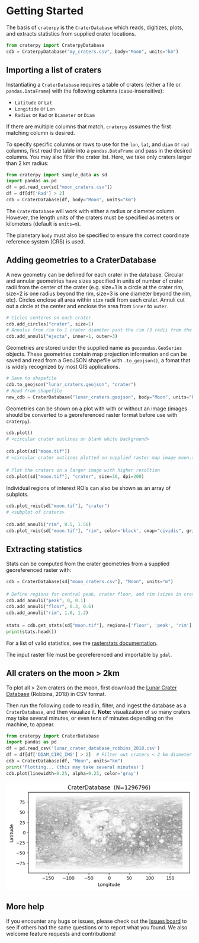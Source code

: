 # Getting Started

The basis of `craterpy` is the `CraterDatabase` which reads, digitizes, plots, and extracts statistics from supplied crater locations.

```python
from craterpy import CraterpyDatabase
cdb = CraterpyDatabase("my_craters.csv", body="Moon", units="km")
```

## Importing a list of craters

Instantiating a `CraterDatabase` requires a table of craters (either a file or `pandas.DataFrame`) with the following columns (case-insensitive):

- `Latitude` or `Lat`
- `Longitide` or `Lon`
- `Radius` or `Rad` or `Diameter` or `Diam`

If there are multiple columns that match, `craterpy` assumes the first matching column is desired.

To specify specific columns or rows to use for the `lon`, `lat`, and `diam` or `rad` columns, first read the table into a `pandas.DataFrame` and pass in the desired columns. You may also filter the crater list. Here, we take only craters larger than 2 km radius:

```python
from craterpy import sample_data as sd
import pandas as pd
df = pd.read_csv(sd["moon_craters.csv"])
df = df[df['Rad'] > 2]
cdb = CraterDatabase(df, body="Moon", units="km")
```

The `CraterDatabase` will work with either a radius or diameter column. However, the length units of the craters must be specified as meters or kilometers (default is `units=m`).

The planetary `body` must also be specified to ensure the correct coordinate reference system (CRS) is used.

## Adding geometries to a CraterDatabase

A new geometry can be defined for each crater in the database. Circular and annular geometries have sizes specified in units of number of crater radii from the center of the crater (e.g. size=1 is a circle at the crater rim, size=2 is one radius beyond the rim, size=3 is one diameter beyond the rim, etc). Circles enclose all area within `size` radii from each crater. Annuli cut out a circle at the center and enclose the area from `inner` to `outer`.

```python
# Cicles centeres on each crater
cdb.add_circles("crater", size=1)
# Annulus from rim to 1 crater diameter past the rim (3 radii from the center)
cdb.add_annuli("ejecta", inner=1, outer=3)  
```

Geometries are stored under the supplied name as `geopandas.GeoSeries` objects. These geometries contain map projection information and can be saved and read from a GeoJSON shapefile with `.to_geojson()`, a fomat that is widely recognized by most GIS applications.

```python
# Save to shapefile
cdb.to_geojson("lunar_craters.geojson", "crater")
# Read from shapefile
new_cdb = CraterDatabase("lunar_craters.geojson", body="Moon", units="km")
```

Geometries can be shown on a plot with with or without an image (images should be converted to a georeferenced raster format before use with `craterpy`).

```python
cdb.plot()
# <circular crater outlines on blank white background>

cdb.plot(sd["moon.tif"])
# <circular crater outlines plotted on supplied raster map image moon.tif>

# Plot the craters on a larger image with higher resoltion
cdb.plot(sd["moon.tif"], "crater", size=10, dpi=200)
```

Individual regions of interest ROIs can also be shown as an array of subplots.

```python
cdb.plot_rois(sd["moon.tif"], "crater")
# <subplot of craters>

cdb.add_annuli("rim", 0.5, 1.56)
cdb.plot_rois(sd["moon.tif"], "rim", color='black', cmap="cividis", grid_kw={'alpha': 0})
```

## Extracting statistics

Stats can be computed from the crater geometries from a supplied georeferenced raster with:

```python
cdb = CraterDatabase(sd["moon_craters.csv"], "Moon", units="m")

# Define regions for central peak, crater floor, and rim (sizes in crater radii)
cdb.add_annuli("peak", 0, 0.1)
cdb.add_annuli("floor", 0.3, 0.6)
cdb.add_annuli("rim", 1.0, 1.2)

stats = cdb.get_stats(sd["moon.tif"], regions=['floor', 'peak', 'rim'], stats=['mean', 'std'])
print(stats.head())
```

For a list of valid statistics, see the [rasterstats documentation](https://pythonhosted.org/rasterstats/manual.html#zonal-statistics).

The input raster file must be georeferenced and importable by `gdal`.

## All craters on the moon > 2km

To plot all > 2km craters on the moon, first download the [Lunar Crater Database](https://pdsimage2.wr.usgs.gov/Individual_Investigations/moon_lro.kaguya_multi_craterdatabase_robbins_2018/data/) (Robbins, 2018) in CSV format.

Then run the following code to read in, filter, and ingest the database as a `CraterDatabase`, and then visualize it. **Note:** visualization of so many craters may take several minutes, or even tens of minutes depending on the machine, to appear.

```python
from craterpy import CraterDatabase
import pandas as pd
df = pd.read_csv('lunar_crater_database_robbins_2018.csv')
df = df[df['DIAM_CIRC_IMG'] > 2]  # Filter out craters < 2 km diameter 
cdb = CraterDatabase(df, "Moon", units="km")
print('Plotting... (this may take several minutes)')
cdb.plot(linewidth=0.25, alpha=0.25, color='gray')
```

![Lunar craters plot](https://github.com/cjtu/craterpy/raw/trunk/craterpy/data/_images/readme_moon_robbins.png)

## More help

If you encounter any bugs or issues, please check out the [Issues board](https://github.com/cjtu/craterpy/issues) to see if others had the same questions or to report what you found. We also welcome feature requests and contributions!
